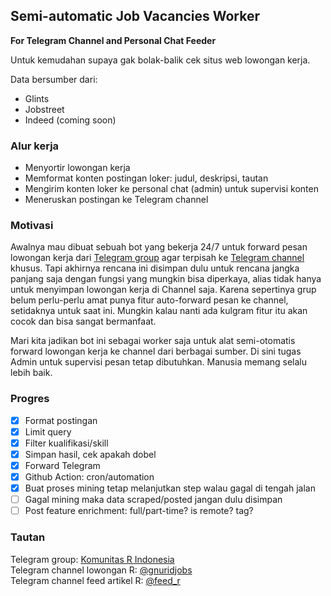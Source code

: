 ## Semi-automatic Job Vacancies Worker

**For Telegram Channel and Personal Chat Feeder**

Untuk kemudahan supaya gak bolak-balik cek situs web lowongan kerja.

Data bersumber dari:

- Glints
- Jobstreet
- Indeed (coming soon)

### Alur kerja

- Menyortir lowongan kerja
- Memformat konten postingan loker: judul, deskripsi, tautan
- Mengirim konten loker ke personal chat (admin) untuk supervisi konten
- Meneruskan postingan ke Telegram channel

### Motivasi

Awalnya mau dibuat sebuah bot yang bekerja 24/7 untuk forward pesan lowongan kerja dari [Telegram group](https://t.me/gnurindonesia/) agar terpisah ke [Telegram channel](https://t.me/gnuridjobs/) khusus. Tapi akhirnya rencana ini disimpan dulu untuk rencana jangka panjang saja dengan fungsi yang mungkin bisa diperkaya, alias tidak hanya untuk menyimpan lowongan kerja di Channel saja. Karena sepertinya grup belum perlu-perlu amat punya fitur auto-forward pesan ke channel, setidaknya untuk saat ini. Mungkin kalau nanti ada kulgram fitur itu akan cocok dan bisa sangat bermanfaat.

Mari kita jadikan bot ini sebagai worker saja untuk alat semi-otomatis forward lowongan kerja ke channel dari berbagai sumber. Di sini tugas Admin untuk supervisi pesan tetap dibutuhkan. Manusia memang selalu lebih baik.

### Progres

-   [x] Format postingan
-   [x] Limit query
-   [x] Filter kualifikasi/skill
-   [x] Simpan hasil, cek apakah dobel
-   [x] Forward Telegram
-   [x] Github Action: cron/automation
-   [x] Buat proses mining tetap melanjutkan step walau gagal di tengah jalan
-   [ ] Gagal mining maka data scraped/posted jangan dulu disimpan
-   [ ] Post feature enrichment: full/part-time? is remote? tag?

### Tautan

Telegram group: [Komunitas R Indonesia](https://t.me/GNURIndonesia)  
Telegram channel lowongan R: [\@gnuridjobs](https://t.me/gnuridjobs)   
Telegram channel feed artikel R: [\@feed_r](https://t.me/feed_r)
